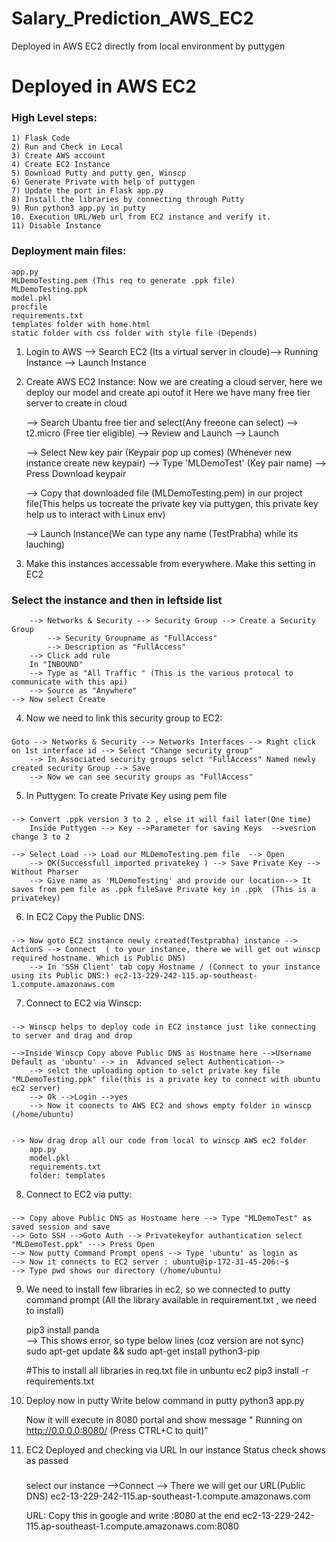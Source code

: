 # Salary_Prediction_AWS_EC2
Deployed in AWS EC2 directly from local environment by puttygen



# Deployed in AWS EC2

### High Level steps:

	1) Flask Code
	2) Run and Check in Local
	3) Create AWS account
	4) Create EC2 Instance
	5) Download Putty and putty gen, Winscp
	6) Generate Private with help of puttygen
	7) Update the port in Flask app.py
	8) Install the libraries by connecting through Putty
	9) Run python3 app.py in putty
	10. Execution URL/Web url from EC2 instance and verify it.
	11) Disable Instance

### Deployment main files:
 	app.py
 	MLDemoTesting.pem (This req to generate .ppk file)
 	MLDemoTesting.ppk
 	model.pkl
 	procfile
 	requirements.txt
 	templates folder with home.html
 	static folder with css folder with style file (Depends)


1) Login to AWS --> Search EC2 (Its a virtual server in cloude)--> Running Instance --> Launch Instance

2) Create AWS EC2 Instance:
  Now we are creating a cloud server, here we deploy our model and create api outof it
	Here we have many free tier server to create in cloud 

	--> Search Ubantu free tier and select(Any freeone can select) --> t2.micro (Free tier eligible) --> Review and Launch  --> Launch

	--> Select New key pair (Keypair pop up comes) (Whenever new instance create new keypair) --> Type 'MLDemoTest' (Key pair name) --> Press Download keypair

	--> Copy that downloaded file (MLDemoTesting.pem) in our project file(This helps us tocreate the private key via puttygen, this private key help us to interact with Linux env)
	
	--> Launch Instance(We can type any name (TestPrabha) while its lauching)

3) Make this instances accessable from everywhere. Make this setting in EC2

###	Select the instance and then in leftside list  
		--> Networks & Security --> Security Group --> Create a Security Group
			--> Security Groupname as "FullAccess" 
			--> Description as "FullAccess" 
		--> Click add rule
		In "INBOUND"
		--> Type as "All Traffic " (This is the various protocal to communicate with this api)
		--> Source as "Anywhere"
	--> Now select Create

4) Now we need to link this security group to EC2:
###
	Goto --> Networks & Security --> Networks Interfaces --> Right click on 1st interface id --> Select "Change security group"
		--> In Associated security groups selct "FullAccess" Named newly created security Group --> Save
		--> Now we can see security groups as "FullAccess" 


5) In Puttygen: To create Private Key using pem file
###
	--> Convert .ppk version 3 to 2 , else it will fail later(One time)
		Inside Puttygen --> Key -->Parameter for saving Keys  -->vesrion change 3 to 2
		
	--> Select Load --> Load our MLDemoTesting.pem file  --> Open 
		--> OK(Successfull imported privatekey ) --> Save Private Key --> Without Pharser
		--> Give name as 'MLDemoTesting' and provide our location--> It saves from pem file as .ppk fileSave Private key in .ppk  (This is a privatekey)

6) In EC2 Copy the Public DNS:
###
	--> Now goto EC2 instance newly created(Testprabha) instance --> ActionS --> Connect  ( to your instance, there we will get out winscp required hostname. Which is Public DNS)
		--> In 'SSH Client' tab copy Hostname / (Connect to your instance using its Public DNS:) ec2-13-229-242-115.ap-southeast-1.compute.amazonaws.com

7) Connect to EC2 via Winscp:
###
	--> Winscp helps to deploy code in EC2 instance just like connecting to server and drag and drop

	-->Inside Winscp Copy above Public DNS as Hostname here -->Username Default as 'ubuntu' --> in  Advanced select Authentication-->
		--> selct the uploading option to selct private key file "MLDemoTesting.ppk" file(this is a private key to connect with ubuntu ec2 server)
		--> Ok -->Login -->yes
  		--> Now it coonects to AWS EC2 and shows empty folder in winscp (/home/ubuntu)


	--> Now drag drop all our code from local to winscp AWS ec2 folder
		app.py  
		model.pkl  
		requirements.txt  
		folder: templates

8) Connect to EC2 via putty:
###
	--> Copy above Public DNS as Hostname here --> Type "MLDemoTest" as saved session and save
	--> Goto SSH -->Goto Auth --> Privatekeyfor authantication select "MLDemoTest.ppk" ---> Press Open
	--> Now putty Command Prompt opens --> Type 'ubuntu' as login as
	--> Now it connects to EC2 server : ubuntu@ip-172-31-45-206:~$
	--> Type pwd shows our directory (/home/ubuntu)

9) We need to install few libraries in ec2, so we connected to putty command prompt (All the library available in requirement.txt , we need to install)

	pip3 install panda   
		--> This shows error, so type below lines (coz version are not sync)
	sudo apt-get update && sudo apt-get install python3-pip

	#This to install all libraries in req.txt file in unbuntu ec2 
	pip3 install -r requirements.txt

10) Deploy now in putty
	Write below command in putty 
		python3 app.py

	Now it will execute in 8080 portal and show message " Running on http://0.0.0.0:8080/ (Press CTRL+C to quit)"

11) EC2 Deployed and checking via URL
	In our instance Status check shows as passed
	###
	select our instance -->Connect --> There we will get our URL(Public DNS)  ec2-13-229-242-115.ap-southeast-1.compute.amazonaws.com
	
	URL:
		Copy this in google and write :8080 at the end
		 ec2-13-229-242-115.ap-southeast-1.compute.amazonaws.com:8080


